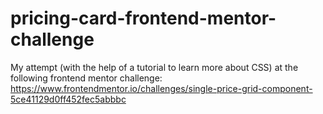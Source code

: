 # pricing-card-frontend-mentor-challenge
My attempt (with the help of a tutorial to learn more about CSS) at the following frontend mentor challenge: https://www.frontendmentor.io/challenges/single-price-grid-component-5ce41129d0ff452fec5abbbc

